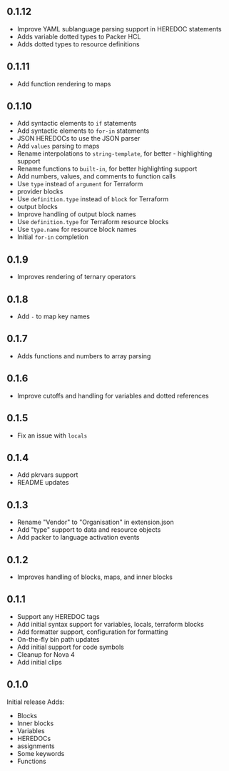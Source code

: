 ## 0.1.12

- Improve YAML sublanguage parsing support in HEREDOC statements
- Adds variable dotted types to Packer HCL
- Adds dotted types to resource definitions

## 0.1.11

- Add function rendering to maps

## 0.1.10

- Add syntactic elements to `if` statements
- Add syntactic elements to `for-in` statements
- JSON HEREDOCs to use the JSON parser
- Add `values` parsing to maps
- Rename interpolations to `string-template`, for better - highlighting support
- Rename functions to `built-in`, for better highlighting support
- Add numbers, values, and comments to function calls
- Use `type` instead of `argument` for Terraform
-   provider blocks
- Use `definition.type` instead of `block` for Terraform
-   output blocks
- Improve handling of output block names
- Use `definition.type` for Terraform resource blocks
- Use `type.name` for resource block names
- Initial `for-in` completion

## 0.1.9

- Improves rendering of ternary operators

## 0.1.8

- Add `-` to map key names

## 0.1.7

- Adds functions and numbers to array parsing

## 0.1.6

- Improve cutoffs and handling for variables and dotted references

## 0.1.5

- Fix an issue with `locals`

## 0.1.4

- Add pkrvars support
- README updates

## 0.1.3

- Rename "Vendor" to "Organisation" in extension.json
- Add "type" support to data and resource objects
- Add packer to language activation events

## 0.1.2

- Improves handling of blocks, maps, and inner blocks

## 0.1.1

- Support any HEREDOC tags
- Add initial syntax support for variables, locals, terraform blocks
- Add formatter support, configuration for formatting
- On-the-fly bin path updates
- Add initial support for code symbols
- Cleanup for Nova 4
- Add initial clips


## 0.1.0

Initial release
Adds:
 - Blocks
 - Inner blocks
 - Variables
 - HEREDOCs
 - assignments
 - Some keywords
 - Functions
 